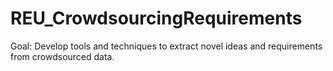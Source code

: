 # REU_CrowdsourcingRequirements
Goal: Develop tools and ​techniques to extract novel ideas and requirements from crowdsourced data. 
